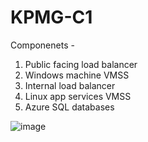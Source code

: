 # KPMG-C1

Componenets -

1) Public facing load balancer
2) Windows machine VMSS
3) Internal load balancer
4) Linux app services VMSS
5) Azure SQL databases

![image](https://user-images.githubusercontent.com/61777346/202189501-9104ff79-ff7a-4594-a3d3-6f8a54bab45a.png)
